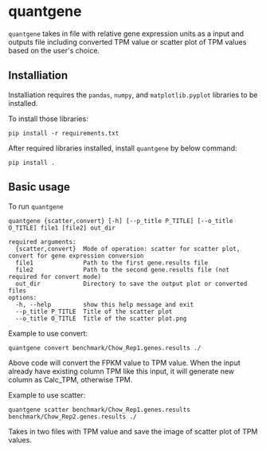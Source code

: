 # quantgene
`quantgene` takes in file with relative gene expression units as a input and outputs file including converted TPM value or scatter plot of TPM values based on the user's choice.
## Installiation 
Installiation requires the `pandas`, `numpy`, and `matplotlib.pyplot` libraries to be installed. 

To install those libraries: 
```
pip install -r requirements.txt
```

After required libraries installed, install `quantgene` by below command: 
```
pip install .
```
## Basic usage
To run `quantgene` 
```
quantgene {scatter,convert} [-h] [--p_title P_TITLE] [--o_title O_TITLE] file1 [file2] out_dir
```
```
required arguments:
  {scatter,convert}  Mode of operation: scatter for scatter plot, convert for gene expression conversion
  file1              Path to the first gene.results file
  file2              Path to the second gene.results file (not required for convert mode)
  out_dir            Directory to save the output plot or converted files
options:
  -h, --help         show this help message and exit
  --p_title P_TITLE  Title of the scatter plot
  --o_title O_TITLE  Title of the scatter plot.png
```
Example to use convert: 
```
quantgene convert benchmark/Chow_Rep1.genes.results ./
```
Above code will convert the FPKM value to TPM value. When the input already have existing column TPM like this input, it will generate new column as Calc_TPM, otherwise TPM. 

Example to use scatter:
``` 
quantgene scatter benchmark/Chow_Rep1.genes.results benchmark/Chow_Rep2.genes.results ./
```
Takes in two files with TPM value and save the image of scatter plot of TPM values. 
